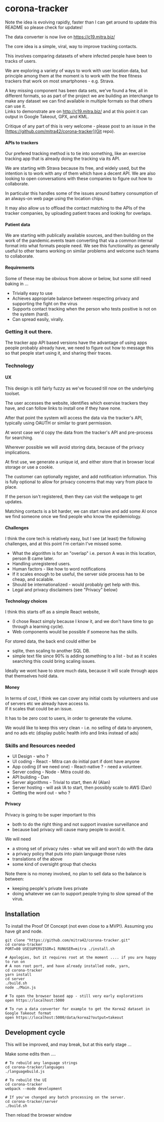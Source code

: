 # corona-tracker

Note the idea is evolving rapidly, faster than I can get around to update this README
so please check for updates! 

The data converter is now live on https://c19.mitra.biz/ 

The core idea is a simple, viral, way to improve tracking contacts. 

This involves comparing datasets of where infected people have been to tracks of users. 

We are exploring a variety of ways to work with user location data, 
but principle among them at the moment is to work with the free fitness trackers that work on most smartphones - e.g. Strava.

A key missing component has been data sets, we've found a few, all in different formats,
so as part of the project we are building an interchange to make any dataset we can find
available in multiple formats so that others can use it.  
Links to demonstrate are on http://c19.mitra.biz/
and at this point it can output in Google Takeout, GPX, and KML.

Critique of any part of this is very welcome - please post to an issue in 
the [https://github.com/mitra42/corona-tracker](Git repo).

#### APIs to trackers

Our prefered tracking method is to tie into something, like an exercise tracking app that is
already doing the tracking via its API. 

We are starting with Strava because its free, and widely used, but the intention is to
work with any of them which have a decent API. 
We are also looking to open conversations with these companies to figure out how to 
collaborate. 

In particular this handles some of the issues around battery consumption
of an always-on web page using the location chips. 

It may also allow us to offload the contact matching to the APIs of the tracker companies, 
by uploading patient traces and looking for overlaps. 

#### Patient data

We are starting with publically available sources, and then building on the work of the pandemic.events
team converting that via a common internal format into what formats people need.
We see this functionality as generally useful to other teams working on similar problems
and welcome such teams to collaborate. 

#### Requirements 

Some of these may be obvious from above or below, but some still need baking in ...

* Trivially easy to use
* Achieves appropriate balance between respecting privacy and supporting the fight on the virus
* Supports contact tracking when the person who tests positive is not on the system (hard). 
* Can spread easily, virally. 

### Getting it out there.

The tracker app API based versions have the advantage of using apps people probably 
already have, we need to figure out how to message this so that people start using it, 
and sharing their traces. 

### Technology

#### UX 

This design is still fairly fuzzy as we've focused till now on the underlying toolset.

The user accesses the website, identifies which exervise trackers they have, 
and can follow links to install one if they have none. 

After that point the system will access the data via the tracker's API, 
typically using OAUTH or similar to grant permission. 

At worst case we'd copy the data from the tracker's API and pre-process for searching.

Wherever possible we will avoid storing data, because of the privacy implications. 

At first use, we generate a unique id, 
and either store that in browser local storage or use a cookie.

The customer can optionally register, and add notification information. 
This is fully optional to allow for privacy concerns that may vary from place to place.

If the person isn't registered, then they can visit the webpage to get updates.

Matching contacts is a bit harder, we can start naive 
and add some AI once we find someone once we find people who know the epidemiology.

#### Challenges

I think the core tech is relatively easy, 
but I see (at least) the following challenges, 
and at this point I'm certain I've missed some.

* What the algorithm is for an "overlap" i.e. person A was in this location, 
  person B came later.
* Handling unregistered users.
* Human factors - like how to word notifications
* If it scales enough to be useful, the server side process has to be cheap,
  and scalable. 
* Should be internationalized - would probably get help with this. 
* Legal and privacy disclaimers (see "Privacy" below)

#### Technology choices

I think this starts off as a simple React website, 

* (I chose React simply because I know it, and we don't have time to go through 
a learning cycle). 
* Web components would be possible if someone has the skills.

For stored data, the back end could either be
* sqlite, then scaling to another SQL DB.
* simple text file since 90% is adding something to a list - 
  but as it scales searching this could bring scaling issues.

Ideally we wont have to store much data, because it will scale through apps 
that themselves hold data. 

#### Money

In terms of cost, I think we can cover any initial costs by volunteers
and use of servers etc we already have access to.  
If it scales that could be an issue.

It has to be zero cost to users, in order to generate the volume.

We would like to keep this very clean - i.e. no selling of data to anyonem, 
and no ads etc (display public health info and links instead of ads)

### Skills and Resources needed

* UI Design - who ?
* UI coding - React - Mitra can do initial part if dont have anyone
* App coding (if we need one) - React-native ? - need a volunteer.
* Server coding - Node - Mitra could do.
* API building - Dan 
* Server algorithms - Trivial to start, then AI (Alan)
* Server hosting - will ask IA to start, then possibly scale to AWS (Dan)
* Getting the word out - who ?

#### Privacy

Privacy is going to be super important to this 
- both to do the right thing and not support invasive surveillance and 
- because bad privacy will cause many people to avoid it. 

We will need 
* a strong set of privacy rules - what we will and won't do with the data
* a privacy policy that puts into plain language those rules
* translations of the above
* some kind of oversight group that checks

Note there is no money involved, no plan to sell data so the balance is between:
- keeping people's private lives private
- doing whatever we can to support people trying to slow spread of the virus.

## Installation

To install the Proof Of Concept (not even close to a MVP!). 
Assuming you have git and node.
```
git clone "https://github.com/mitra42/corona-tracker.git"
cd corona-tracker
PORT=80 USESUPERVISOR=1 RUNUSER=mitra ./install.sh

# Apologies, but it requires root at the moment .... if you are happy to run on
# A non root port, and have already installed node, yarn, 
cd corona-tracker
yarn install
cd server 
./build.sh
node ./Main.js

# To open the browser based app - still very early explorations
open https://localhost:5000 

# To run a data converter for example to get the Korea2 dataset in Google Takeout format
open https://localhost:5000/data/korea2?output=takeout
```

## Development cycle
This will be improved, and may break, but at this early stage ... 

Make some edits then ....
```
# To rebuild any language strings
cd corona-tracker/languages
./languagebuild.js

# To rebuild the UI
cd corona-tracker
webpack --mode development

# If you've changed any batch processing on the server.
cd corona-tracker/server
./build.sh
```
Then reload the browser window
 
